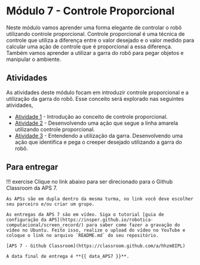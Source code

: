 # Módulo 7 - Controle Proporcional

Neste módulo vamos aprender uma forma elegante de controlar o robô utilizando controle proporcional. Controle proporcional é uma técnica de controle que utiliza a diferença entre o valor desejado e o valor medido para calcular uma ação de controle que é proporcional a essa diferença. Também vamos aprender a utilizar a garra do robô para pegar objetos e manipular o ambiente.

## Atividades
As atividades deste módulo focam em introduzir controle proporcional e a utilização da garra do robô.
Esse conceito será explorado nas seguintes atividades,

- [Atividade 1](atividades/1-controle-proporcional.ipynb) - Introdução ao conceito de controle proporcional.
- [Atividade 2](atividades/2-segue-linha.md) - Desenvolvendo uma ação que segue a linha amarela utilizando controle proporcional.
- [Atividade 3](atividades/3-garra.md) - Entendendo a utilização da garra. Desenvolvendo uma ação que identifica e pega o creeper desejado utilizando a garra do robô.

## Para entregar

!!! exercise
    Clique no link abaixo para ser direcionado para o Github Classroom da APS 7.

    As APSs são em dupla dentro da mesma turma, no link você deve escolher seu parceiro e/ou criar um grupo.

    As entregas da APS 7 são em vídeo. Siga o tutorial [guia de configuração da APS](https://insper.github.io/robotica-computacional/screen_record/) para saber como fazer a gravação do vídeo no Ubuntu. Feito isso, realize o upload do vídeo no YouTube e coloque o link no arquivo `README.md` do seu repositório.

    [APS 7 - Github Classroom](https://classroom.github.com/a/hhzm8IPL)

    A data final de entrega é **{{ data_APS7 }}**.
